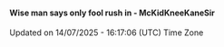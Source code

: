 #### Wise man says only fool rush in - McKidKneeKaneSir
Updated on 14/07/2025 - 16:17:06 (UTC) Time Zone
